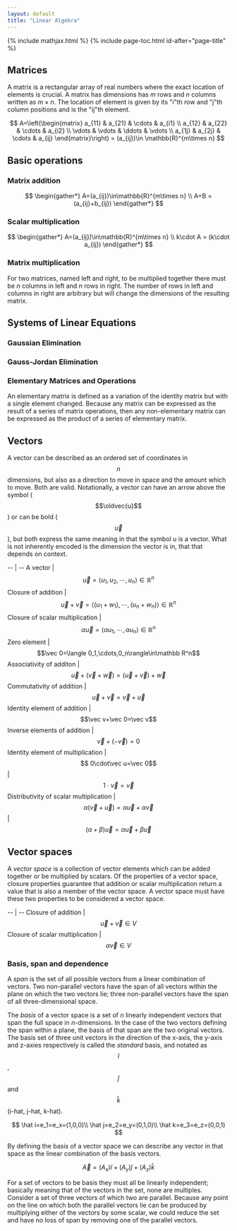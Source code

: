 ```yaml
---
layout: default
title: "Linear Algebra"
---
```


{% include mathjax.html %}
{% include page-toc.html id-after="page-title" %}

<div id="mathjax-preamble" style="display:none;">
$$
\let\oldvec\vec
\renewcommand{\vec}[1]{\mathbf{#1}}
$$
</div>

## Matrices

A matrix is a rectangular array of real numbers where the exact location of
elements is crucial. A matrix has dimensions has *m* rows and *n* columns
written as $m\times n$. The location of element is given by its "i"th
row and "j"th column positions and is the "ij"th element.

$$
A=\left(\begin{matrix}
a_{11} & a_{21} & \cdots & a_{i1} \\
a_{12} & a_{22} & \cdots & a_{i2} \\
\vdots & \vdots & \ddots & \vdots \\
a_{1j} & a_{2j} & \cdots & a_{ij}
\end{matrix}\right) = (a_{ij})\in \mathbb{R}^{m\times n}
$$

## Basic operations

### Matrix addition

$$
\begin{gather*}
A=(a_{ij})\in\mathbb{R}^{m\times n} \\
A+B = (a_{ij}+b_{ij})
\end{gather*}
$$

### Scalar multiplication

$$
\begin{gather*}
A=(a_{ij})\in\mathbb{R}^{m\times n} \\
k\cdot A = (k\cdot a_{ij})
\end{gather*}
$$

### Matrix multiplication

For two matrices, named left and right, to be multiplied together there must be
*n* columns in left and *n* rows in right. The number of rows in left and
columns in right are arbitrary but will change the dimensions of the resulting
matrix.

<!--
#### 2x2 matrices

$$
\begin{bmatrix}
  a_{1} & a_{2} \\
  a_{3} & a_{4} \\
\end{bmatrix}
\begin{bmatrix}
  b_{1} & b_{2} \\
  b_{3} & b_{4} \\
\end{bmatrix} =
\begin{bmatrix}
  (a_{1}b_{1}+a_{2}b_{3}) &
  (a_{1}b_{2}+a_{2}b_{4})
  \\
  (a_{3}b_{1}+a_{4}b_{3}) &
  (a_{3}b_{2}+a_{4}b_{4})
\end{bmatrix}
$$

#### 3x3 matrices

$$
\begin{bmatrix}
  a_{1}&a_{2}&a_{3} \\
  a_{4}&a_{5}&a_{6} \\
  a_{7}&a_{8}&a_{9}
\end{bmatrix}
\begin{bmatrix}
  b_{1}&b_{2}&b_{3} \\
  b_{4}&b_{5}&b_{6} \\
  b_{7}&b_{8}&b_{9}
\end{bmatrix} =
\begin{bmatrix}
  (a_{1}b_{1}+a_{2}b_{4}+a_{3}b_{7}) & (a_{1}b_{2}+a_{2}b_{5}+a_{3}b_{8}) & (a_{1}b_{3}+a_{2}b_{6}+a_{3}b_{9}) \\
  (a_{4}b_{1}+a_{5}b_{4}+a_{6}b_{7}) & (a_{4}b_{2}+a_{5}b_{5}+a_{6}b_{8}) & (a_{4}b_{3}+a_{5}b_{6}+a_{6}b_{9}) \\
  (a_{4}b_{1}+a_{5}b_{4}+a_{6}b_{7}) & (a_{4}b_{2}+a_{5}b_{5}+a_{6}b_{8}) & (a_{4}b_{3}+a_{5}b_{6}+a_{6}b_{9})
\end{bmatrix}
$$
-->

## Systems of Linear Equations

### Gaussian Elimination

### Gauss-Jordan Elimination

### Elementary Matrices and Operations

An elementary matrix is defined as a variation of the identity matrix but with a
single element changed. Because any matrix can be expressed as the result of a
series of matrix operations, then any non-elementary matrix can be expressed as
the product of a series of elementary matrix.

## Vectors

A vector can be described as an ordered set of coordinates in $$n$$ dimensions,
but also as a direction to move in space and the amount which to move. Both are
valid. Notationally, a vector can have an arrow above the symbol
($$\oldvec{u}$$) or can be bold ($$\vec{u}$$), but both express the same
meaning in that the symbol u is a vector. What is not inherently encoded is the
dimension the vector is in, that that depends on context.

-- | --
A vector | $$\vec u=\langle u_1,u_2,\cdots,u_n\rangle\in\mathbb R^n$$
Closure of addition | $$\vec u+\vec v=\langle (u_1+w_1),\cdots,(u_n+w_n)\rangle\in\mathbb R^n$$
Closure of scalar multiplication | $$\alpha\vec u=\langle \alpha u_1,\cdots,\alpha u_n\rangle\in\mathbb R^n$$
Zero element | $$\vec 0=\langle 0_1,\cdots,0_n\rangle\in\mathbb R^n$$
Associativity of additon | $$\vec u+(\vec v+\vec w)=(\vec u+\vec v)+\vec w$$
Commutativity of addition | $$\vec u+\vec v=\vec v+\vec u$$
Identity element of addition | $$\vec v+\vec 0=\vec v$$
Inverse elements of addition | $$\vec v+(-\vec v)=0$$
Identity element of multiplication | $$ 0\cdot\vec u=\vec 0$$
| $$1\cdot\vec v=\vec v$$
Distributivity of scalar multiplication | $$\alpha(\vec v+\vec u)=\alpha\vec u+\alpha\vec v$$
| $$(\alpha+\beta)\vec u=\alpha\vec u+\beta\vec u$$

## Vector spaces

A *vector space* is a collection of vector elements  which can be added together
or be multiplied by scalars. Of the properties of a vector space, closure
properties guarantee that addition or scalar multiplication return a value that
is also a member of the vector space. A vector space must have these two
properties to be considered a vector space.

-- | --
Closure of addition | $$\vec u+\vec v\in V$$
Closure of scalar multiplication | $$\alpha\vec v\in V$$

### Basis, span and dependence

A *span* is the set of all possible vectors from a linear combination of
vectors. Two non-parallel vectors have the span of all vectors within the plane
on which the two vectors lie; three non-parallel vectors have the span of all
three-dimensional space.

The *basis* of a vector space is a set of *n* linearly independent vectors that
span the full space in *n*-dimensions. In the case of the two vectors defining
the span within a plane, the basis of that span are the two original vectors.
The basis set of three unit vectors in the direction of the x-axis, the y-axis
and z-axies respectively is called the *standard* basis, and notated as
$$\hat i$$, $$\hat j$$ and $$\hat k$$ (i-hat, j-hat, k-hat).

$$
\hat i=e_1=e_x=(1,0,0)\\
\hat j=e_2=e_y=(0,1,0)\\
\hat k=e_3=e_z=(0,0,1)
$$

By defining the basis of a vector space we can describe any vector in that space
as the linear combination of the basis vectors.

$$
\vec A=(A_x)\hat i+(A_y)\hat j+(A_z)\hat k
$$

For a set of vectors to be basis they must all be linearly independent;
basically meaning that of the vectors in the set, none are multiples. Consider a
set of three vectors of which two are parallel. Because any point on the line
on which both the parallel vectors lie can be produced by multiplying either of
the vectors by some scalar, we could reduce the set and have no loss of span by
removing one of the parallel vectors.

